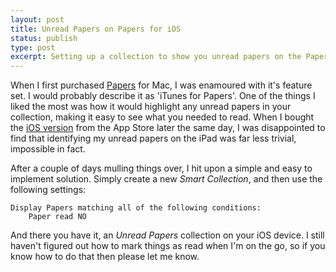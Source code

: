 ```yaml
---
layout: post
title: Unread Papers on Papers for iOS
status: publish
type: post
excerpt: Setting up a collection to show you unread papers on the Papers iOS app
---
```


When I first purchased [Papers][papers] for Mac, I was enamoured with it's feature set. I
would probably describe it as 'iTunes for Papers'. One of the things I liked
the most was how it would highlight any unread papers in your collection,
making it easy to see what you needed to read. When I bought the [iOS version][papersIOS]
from the App Store later the same day, I was disappointed to find that
identifying my unread papers on the iPad was far less trivial, impossible
in fact.

After a couple of days mulling things over, I hit upon a simple and easy to
implement solution. Simply create a new _Smart Collection_, and then use the
following settings:

    Display Papers matching all of the following conditions:  
        Paper read NO

And there you have it, an _Unread Papers_ collection on your iOS device. I
still haven't figured out how to mark things as read when I'm on the go, so if
you know how to do that then please let me know.

[papers]: http://www.mekentosj.com/papers/
[papersIOS]: http://itunes.apple.com/gb/app/papers/id304655618?mt=8
